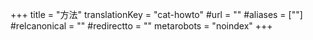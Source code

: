 +++
title = "方法"
translationKey = "cat-howto"
#url = ""
#aliases = [""]
#relcanonical = ""
#redirectto = ""
metarobots = "noindex"
+++
